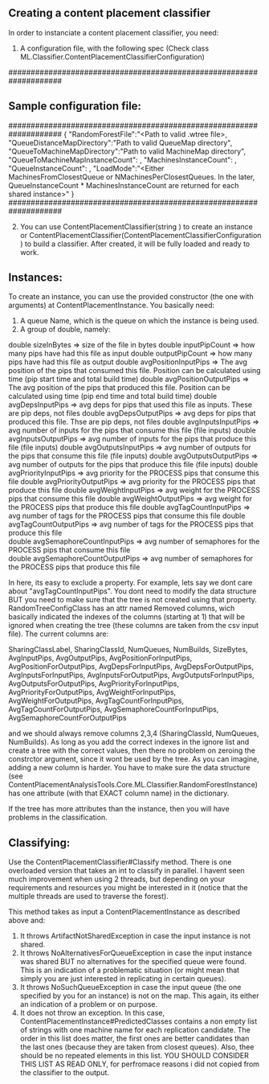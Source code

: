 ﻿## Creating a content placement classifier

In order to instanciate a content placement classifier, you need:

1. A configuration file, with the following spec (Check class ML.Classifier.ContentPlacementClassifierConfiguration)

####################################################################
## Sample configuration file:
####################################################################
{
    "RandomForestFile":"<Path to valid .wtree file>,
    "QueueDistanceMapDirectory":"Path to valid QueueMap directory",
    "QueueToMachineMapDirectory":"Path to valid MachineMap directory",
    "QueueToMachineMapInstanceCount": <How many machines will be selected as alternatives when LoadMode=MachinesFromClosestQueue is specified>,
    "MachinesInstanceCount": <How many machines per queue will be selected as alternatives when LoadMode=NMachinesPerClosestQueues is specified>,
    "QueueInstanceCount": <How many queues will be selected as alternatives when LoadMode=NMachinesPerClosestQueues is specified>,
    "LoadMode":"<Either MachinesFromClosestQueue or NMachinesPerClosestQueues. In the later, QueueInstanceCount * MachinesInstanceCount are returned for each shared instance>"
}
####################################################################

2. You can use ContentPlacementClassifier(string <path to config file>) to create an instance or ContentPlacementClassifier(ContentPlacementClassifierConfiguration <valid config object>)
to build a classifier. After created, it will be fully loaded and ready to work.

## Instances:

To create an instance, you can use the provided constructor (the one with arguments) at ContentPlacementInstance. You basically need:

1. A queue Name, which is the queue on which the instance is being used.
2. A group of double, namely:

double sizeInBytes => size of the file in bytes
double inputPipCount => how many pips have had this file as input 
double outputPipCount  => how many pips have had this file as output
double avgPositionInputPips  => The avg position of the pips that consumed this file. Position can be calculated using time (pip start time and total build time)
double avgPositionOutputPips  => The avg position of the pips that produced this file. Position can be calculated using time (pip end time and total build time)
double avgDepsInputPips => avg deps for pips that used this file as inputs. These are pip deps, not files
double avgDepsOutputPips => avg deps for pips that produced this file. Thse are pip deps, not files
double avgInputsInputPips => avg number of inputs for the pips that consume this file (file inputs)
double avgInputsOutputPips => avg number of inputs for the pips that produce this file (file inputs) 
double avgOutputsInputPips => avg number of outputs for the pips that consume this file (file inputs) 
double avgOutputsOutputPips => avg number of outputs for the pips that produce this file (file inputs)
double avgPriorityInputPips => avg priority for the PROCESS pips that consume this file
double avgPriorityOutputPips =>  avg priority for the PROCESS pips that produce this file
double avgWeightInputPips => avg weight for the PROCESS pips that consume this file
double avgWeightOutputPips => avg weight for the PROCESS pips that produce this file
double avgTagCountInputPips => avg number of tags for the PROCESS pips that consume this file 
double avgTagCountOutputPips => avg number of tags for the PROCESS pips that produce this file  
double avgSemaphoreCountInputPips => avg number of semaphores for the PROCESS pips that consume this file  
double avgSemaphoreCountOutputPips => avg number of semaphores for the PROCESS pips that produce this file 

In here, its easy to exclude a property. For example, lets say we dont care about "avgTagCountInputPips". You dont need to modify the data structure BUT you need to make sure
that the tree is not created using that property. RandomTreeConfigClass has an attr named Removed columns, wich basically indicated the indexes of the columns (starting at 1)
that will be ignored when creating the tree (these columns are taken from the csv input file). The current columns are:

SharingClassLabel,
SharingClassId,
NumQueues,
NumBuilds,
SizeBytes,
AvgInputPips,
AvgOutputPips,
AvgPositionForInputPips,
AvgPositionForOutputPips,
AvgDepsForInputPips, 
AvgDepsForOutputPips, 
AvgInputsForInputPips,
AvgInputsForOutputPips,
AvgOutputsForInputPips,
AvgOutputsForOutputPips,
AvgPriorityForInputPips,
AvgPriorityForOutputPips,
AvgWeightForInputPips,
AvgWeightForOutputPips,
AvgTagCountForInputPips,
AvgTagCountForOutputPips,
AvgSemaphoreCountForInputPips,
AvgSemaphoreCountForOutputPips

and we should always remove columns 2,3,4 (SharingClassId, NumQueues, NumBuilds). As long as you add the correct indexes in the ignore list and create a tree with the correct values, then 
there no problem on zeroing the constrctor argument, since it wont be used by the tree. As you can imagine, adding a new column is harder. You have to make sure the data structure
(see ContentPlacementAnalysisTools.Core.ML.Classifier.RandomForestInstance) has one attribute (with that EXACT column name) in the dictionary. 

If the tree has more attributes than the instance, then you will have problems in the classification.


## Classifying:

Use the ContentPlacementClassifier#Classify method. There is one overloaded version that takes an int to classify in parallel. I havent seen much improvement when using 2 threads, but depending
on your requirements and resources you might be interested in it (notice that the multiple threads are used to traverse the forest). 

This method takes as input a ContentPlacementInstance as described above and:

1. It throws ArtifactNotSharedException in case the input instance is not shared.
2. It throws NoAlternativesForQueueException in case the input instance was shared BUT no alternatives for the specified queue were found. This is an indication of a problematic situation 
(or might mean that simply you are just interested in replicating in certain queues).
3. It throws NoSuchQueueException in case the input queue (the one specified by you for an instance) is not on the map. This again, its either an indication of a problem or on purpose.
4. It does not throw an exception. In this case, ContentPlacementInstance#PredictedClasses contains a non empty list of strings with one machine name for each replication candidate.
 The order in this list does matter, the first ones are better candidates than the last ones (because they are taken from closest queues). Also, thee should be no repeated 
 elements in this list. YOU SHOULD CONSIDER THIS LIST AS READ ONLY, for perfromace reasons i did not copied from the classifier to the output.




